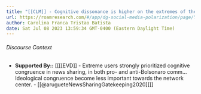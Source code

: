 ```yaml
---
title: "[[CLM]] - Cognitive dissonance is higher on the extremes of the groups formed by supporters of the opposition and the incumbent."
url: https://roamresearch.com/#/app/dg-social-media-polarization/page/Y_-5TI6l-
author: Carolina Franca Tristao Batista
date: Sat Jul 08 2023 13:59:34 GMT-0400 (Eastern Daylight Time)
---
```




###### Discourse Context

- **Supported By::** [[[[EVD]] - Extreme users strongly prioritized cognitive congruence in news sharing, in both pro- and anti-Bolsonaro comm... Ideological congruence become less important towards the network center. - [[@arugueteNewsSharingGatekeeping2020]]]]
